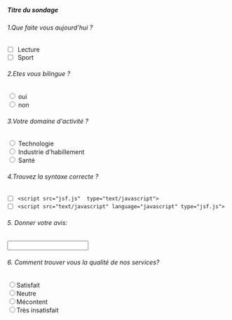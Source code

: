 ##### Titre du sondage

###### 1.Que faite vous aujourd'hui ?
- [ ] Lecture
- [ ] Sport

###### 2.Etes vous bilingue ?

<label for="oui">
  <input type="radio"/> oui
</label><br/>
<label for="non">
  <input type="radio"/> non
</label>

###### 3.Votre domaine d'activité ?

<label>
<input type="radio"> Technologie
</label><br/>
<label>
<input type="radio"> Industrie d'habillement
</label><br/>
<label>
<input type="radio"> Santé
</label><br/>

###### 4.Trouvez la syntaxe correcte ?
- [ ] ```<script src="jsf.js"  type="text/javascript"> ```
- [ ] ```<script src="text/javascript" language="javascript" type="jsf.js"> ```
 
###### 5. Donner votre avis:
<input type="text" />

###### 6. Comment trouver vous la qualité de nos services?
<label>
<input type="radio">Satisfait 
</label><br/>
<label>
<input type="radio">Neutre
</label><br/>
<label>
<input type="radio">Mécontent 
 </label><br/>
<label>
<input type="radio">Très insatisfait
</label><br/>
